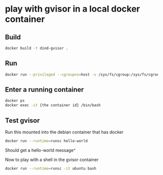 # play with gvisor in a local docker container

## Build

```bash
docker build -t dind-gvisor .
```

## Run

```bash
docker run --privileged --cgroupns=host -v /sys/fs/cgroup:/sys/fs/cgroup:rw -d --name dind-gvisor-ctn dind-gvisor
```

## Enter a running container

```bash
docker ps
docker exec -it {the container id} /bin/bash
```

## Test gvisor

Run this mounted into the debian container that has docker
```bash
docker run --runtime=runsc hello-world
```
Should get a hello-world message^

Now to play with a shell in the gvisor container
```bash
docker run --runtime=runsc -it ubuntu bash
```
